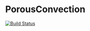 # PorousConvection

[![Build Status](https://github.com/luraess/PorousConvection.jl/actions/workflows/CI.yml/badge.svg?branch=main)](https://github.com/luraess/PorousConvection.jl/actions/workflows/CI.yml?query=branch%3Amain)
